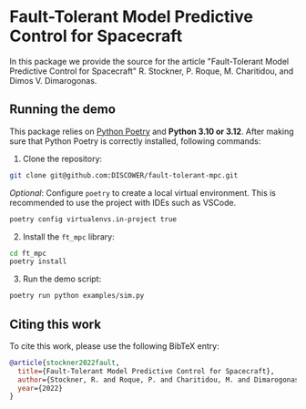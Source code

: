# Fault-Tolerant Model Predictive Control for Spacecraft

In this package we provide the source for the article "Fault-Tolerant Model Predictive Control for Spacecraft" R. Stockner, P. Roque, M. Charitidou, and Dimos V. Dimarogonas.

## Running the demo
This package relies on [Python Poetry](https://python-poetry.org/docs/#installing-with-the-official-installer) and **Python 3.10 or 3.12**. After making sure that Python Poetry is correctly installed, following commands:

1. Clone the repository:
```bash
git clone git@github.com:DISCOWER/fault-tolerant-mpc.git
```

_Optional_: Configure `poetry` to create a local virtual environment. This is recommended to use the project with IDEs such as VSCode.
```bash
poetry config virtualenvs.in-project true
```

2. Install the `ft_mpc` library:
```bash
cd ft_mpc
poetry install
```

3. Run the demo script:
```bash
poetry run python examples/sim.py
```

## Citing this work
To cite this work, please use the following BibTeX entry:
```bibtex
@article{stockner2022fault,
  title={Fault-Tolerant Model Predictive Control for Spacecraft},
  author={Stockner, R. and Roque, P. and Charitidou, M. and Dimarogonas, Dimos V.},
  year={2022}
}
```